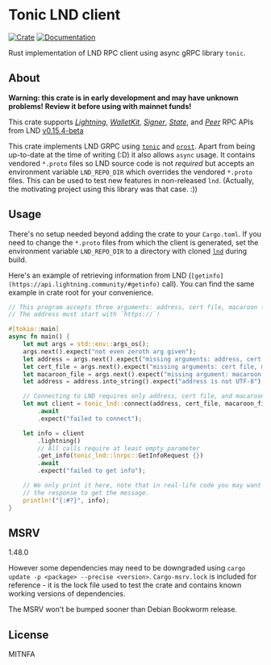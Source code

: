 # Tonic LND client

[![Crate](https://img.shields.io/crates/v/tonic_lnd.svg?logo=rust)]([https://crates.io/crates/lightning](https://crates.io/crates/tonic_lnd))
[![Documentation](https://img.shields.io/static/v1?logo=read-the-docs&label=docs.rs&message=tonic_lnd&color=informational)](https://docs.rs/tonic_lnd/)

Rust implementation of LND RPC client using async gRPC library `tonic`.

## About

**Warning: this crate is in early development and may have unknown problems!
Review it before using with mainnet funds!**

This crate supports *[Lightning](https://lightning.engineering/api-docs/category/lightning-service)*, *[WalletKit](https://lightning.engineering/api-docs/category/walletkit-service)*, *[Signer](https://lightning.engineering/api-docs/category/signer-service)*, *[State](https://lightning.engineering/api-docs/category/state-service)*, and *[Peer](https://lightning.engineering/api-docs/category/peers-service)* RPC APIs from LND [v0.15.4-beta](https://github.com/lightningnetwork/lnd/tree/v0.15.4-beta)

This crate implements LND GRPC using [`tonic`](https://docs.rs/tonic/) and [`prost`](https://docs.rs/prost/).
Apart from being up-to-date at the time of writing (:D) it also allows `async` usage.
It contains vendored `*.proto` files so LND source code is not *required*
but accepts an environment variable `LND_REPO_DIR` which overrides the vendored `*.proto` files.
This can be used to test new features in non-released `lnd`.
(Actually, the motivating project using this library was that case. :))

## Usage

There's no setup needed beyond adding the crate to your `Cargo.toml`.
If you need to change the `*.proto` files from which the client is generated, set the environment variable `LND_REPO_DIR` to a directory with cloned [`lnd`](https://github.com/lightningnetwork/lnd.git) during build.

Here's an example of retrieving information from LND (`[getinfo](https://api.lightning.community/#getinfo)` call).
You can find the same example in crate root for your convenience.

```rust
// This program accepts three arguments: address, cert file, macaroon file
// The address must start with `https://`!

#[tokio::main]
async fn main() {
    let mut args = std::env::args_os();
    args.next().expect("not even zeroth arg given");
    let address = args.next().expect("missing arguments: address, cert file, macaroon file");
    let cert_file = args.next().expect("missing arguments: cert file, macaroon file");
    let macaroon_file = args.next().expect("missing argument: macaroon file");
    let address = address.into_string().expect("address is not UTF-8");

    // Connecting to LND requires only address, cert file, and macaroon file
    let mut client = tonic_lnd::connect(address, cert_file, macaroon_file)
        .await
        .expect("failed to connect");

    let info = client
        .lightning()
        // All calls require at least empty parameter
        .get_info(tonic_lnd::lnrpc::GetInfoRequest {})
        .await
        .expect("failed to get info");

    // We only print it here, note that in real-life code you may want to call `.into_inner()` on
    // the response to get the message.
    println!("{:#?}", info);
}
```

## MSRV

1.48.0

However some dependencies may need to be downgraded using `cargo update -p <package> --precise <version>`.
`Cargo-msrv.lock` is included for reference - it is the lock file used to test the crate and contains known working versions of dependencies.

The MSRV won't be bumped sooner than Debian Bookworm release.

## License

MITNFA
